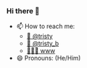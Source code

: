 ### Hi there 👋

- 📫 How to reach me:
  - [🐘 @tristy](https://social.lol/@tristy)
  - [📸 @tristy_b](https://www.instagram.com/tristy_b)
  - [👩🏻‍💻 www](https://tristanbrook.es)
- 😄 Pronouns: (He/Him)
